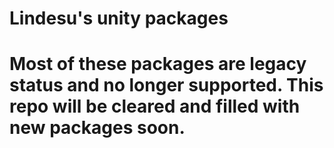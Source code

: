 # Lindesu's unity packages

# Most of these packages are legacy status and no longer supported. This repo will be cleared and filled with new packages soon.



